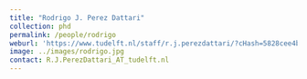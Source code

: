```yaml
---
title: "Rodrigo J. Perez Dattari"
collection: phd
permalink: /people/rodrigo
weburl: 'https://www.tudelft.nl/staff/r.j.perezdattari/?cHash=5828cee4bdebfb6a575f00793a2566d5'
image: ../images/rodrigo.jpg
contact: R.J.PerezDattari_AT_tudelft.nl
---
```

